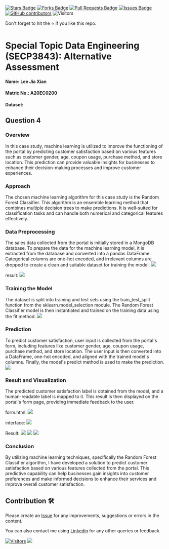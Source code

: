 <a href="https://github.com/drshahizan/SECP3843/stargazers"><img src="https://img.shields.io/github/stars/drshahizan/SECP3843" alt="Stars Badge"/></a>
<a href="https://github.com/drshahizan/SECP3843/network/members"><img src="https://img.shields.io/github/forks/drshahizan/SECP3843" alt="Forks Badge"/></a>
<a href="https://github.com/drshahizan/SECP3843/pulls"><img src="https://img.shields.io/github/issues-pr/drshahizan/SECP3843" alt="Pull Requests Badge"/></a>
<a href="https://github.com/drshahizan/SECP3843/issues"><img src="https://img.shields.io/github/issues/drshahizan/SECP3843" alt="Issues Badge"/></a>
<a href="https://github.com/drshahizan/SECP3843/graphs/contributors"><img alt="GitHub contributors" src="https://img.shields.io/github/contributors/drshahizan/SECP3843?color=2b9348"></a>
![Visitors](https://api.visitorbadge.io/api/visitors?path=https%3A%2F%2Fgithub.com%2Fdrshahizan%2FSECP3843&labelColor=%23d9e3f0&countColor=%23697689&style=flat)

Don't forget to hit the :star: if you like this repo.

# Special Topic Data Engineering (SECP3843): Alternative Assessment

#### Name: Lee Jia Xian
#### Matric No.: A20EC0200
#### Dataset:

## Question 4 

### Overview
  In this case study, machine learning is utilized to improve the functioning of the portal by predicting customer satisfaction based on various features such as customer gender, age, coupon usage, purchase method, and store location. This prediction can provide valuable insights for businesses to enhance their decision-making processes and improve customer experiences.

### Approach
  The chosen machine learning algorithm for this case study is the Random Forest Classifier. This algorithm is an ensemble learning method that combines multiple decision trees to make predictions. It is well-suited for classification tasks and can handle both numerical and categorical features effectively.

### Data Preprocessing 
  The sales data collected from the portal is initially stored in a MongoDB database. To prepare the data for the machine learning model, it is extracted from the database and converted into a pandas DataFrame. Categorical columns are one-hot encoded, and irrelevant columns are dropped to create a clean and suitable dataset for training the model.
  <img  src="./files/images/cleaning1"></img>

  result:
  <img  src="./files/images/cleaning2"></img>

### Training the Model
  The dataset is split into training and test sets using the train_test_split function from the sklearn.model_selection module. The Random Forest Classifier model is then instantiated and trained on the training data using the fit method.
  <img  src="./files/images/train1"></img>

### Prediction
  To predict customer satisfaction, user input is collected from the portal's form, including features like customer gender, age, coupon usage, purchase method, and store location. The user input is then converted into a DataFrame, one-hot encoded, and aligned with the trained model's columns. Finally, the model's predict method is used to make the prediction.
    <img  src="./files/images/predict1"></img>

### Result and Visualization
  The predicted customer satisfaction label is obtained from the model, and a human-readable label is mapped to it. This result is then displayed on the portal's form page, providing immediate feedback to the user.

  form.html:
  <img  src="./files/images/form1"></img>

  interface:
  <img  src="./files/images/interface1"></img>

  Result:
   <img  src="./files/images/result1"></img>
   <img  src="./files/images/result2"></img>
   <img  src="./files/images/result3"></img>

### Conclusion
  By utilizing machine learning techniques, specifically the Random Forest Classifier algorithm, I have developed a solution to predict customer satisfaction based on various features collected from the portal. This predictive capability can help businesses gain insights into customer preferences and make informed decisions to enhance their services and improve overall customer satisfaction.


## Contribution 🛠️
Please create an [Issue](https://github.com/drshahizan/special-topic-data-engineering/issues) for any improvements, suggestions or errors in the content.

You can also contact me using [Linkedin](https://www.linkedin.com/in/drshahizan/) for any other queries or feedback.

[![Visitors](https://api.visitorbadge.io/api/visitors?path=https%3A%2F%2Fgithub.com%2Fdrshahizan&labelColor=%23697689&countColor=%23555555&style=plastic)](https://visitorbadge.io/status?path=https%3A%2F%2Fgithub.com%2Fdrshahizan)
![](https://hit.yhype.me/github/profile?user_id=81284918)




